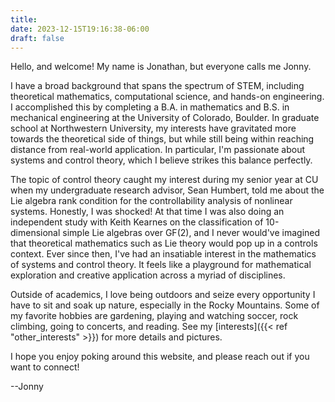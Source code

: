 ```yaml
---
title:
date: 2023-12-15T19:16:38-06:00
draft: false
---
```


Hello, and welcome! My name is Jonathan, but everyone calls me Jonny.

I have a broad background that spans the spectrum of STEM, including theoretical mathematics, computational science, and hands-on engineering. I accomplished this by completing a B.A. in mathematics and B.S. in mechanical engineering at the University of Colorado, Boulder. In graduate school at Northwestern University, my interests have gravitated more towards the theoretical side of things, but while still being within reaching distance from real-world application. In particular, I'm passionate about systems and control theory, which I believe strikes this balance perfectly.

<!-- G. H. Hardy was famously *wrong* when he claimed that number theory was "one of the most obviously useless branches of Pure Mathematics". Much of modern-day cryptography has algebraic number theory and classical results on prime number factorization to thank. -->

The topic of control theory caught my interest during my senior year at CU when my undergraduate research advisor, Sean Humbert, told me about the Lie algebra rank condition for the controllability analysis of nonlinear systems. Honestly, I was shocked! At that time I was also doing an independent study with Keith Kearnes on the classification of 10-dimensional simple Lie algebras over GF(2), and I never would've imagined that theoretical mathematics such as Lie theory would pop up in a controls context. Ever since then, I've had an insatiable interest in the mathematics of systems and control theory. It feels like a playground for mathematical exploration and creative application across a myriad of disciplines.

Outside of academics, I love being outdoors and seize every opportunity I have to sit and soak up nature, especially in the Rocky Mountains. Some of my favorite hobbies are gardening, playing and watching soccer, rock climbing, going to concerts, and reading. See my [interests]({{< ref "other_interests" >}}) for more details and pictures.

I hope you enjoy poking around this website, and please reach out if you want to connect!

--Jonny


